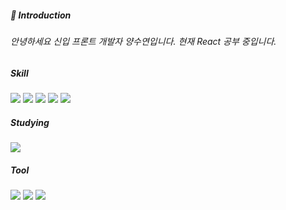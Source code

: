 ##### 👋 Introduction
###### 안녕하세요 신입 프론트 개발자 양수연입니다. 현재 React 공부 중입니다. 



##### Skill
<img src="https://img.shields.io/badge/JavaScript-F7DF1E?style=flat&logo=React&logoColor=white">
<img src="https://img.shields.io/badge/HTML5-E34F26?style=flat&logo=React&logoColor=white">
<img src="https://img.shields.io/badge/CSS3-1572B6?style=flat&logo=React&logoColor=white">
<img src="https://img.shields.io/badge/MySQL-4479A1?style=flat&logo=React&logoColor=white">
<img src="https://img.shields.io/badge/C++-00599C?style=flat&logo=React&logoColor=white">


##### Studying
<img src="https://img.shields.io/badge/React-61DAFB?style=flat&logo=React&logoColor=white">


##### Tool
<img src="https://img.shields.io/badge/VisualStudioCode-007ACC?style=flat&logo=React&logoColor=white">
<img src="https://img.shields.io/badge/VisualStudio-5C2D91?style=flat&logo=React&logoColor=white">
<img src="https://img.shields.io/badge/Git-F05032?style=flat&logo=React&logoColor=white">



<!--
**suyeony/suyeony** is a ✨ _special_ ✨ repository because its `README.md` (this file) appears on your GitHub profile.

Here are some ideas to get you started:

- 🔭 I’m currently working on ...
- 🌱 I’m currently learning ...
- 👯 I’m looking to collaborate on ...
- 🤔 I’m looking for help with ...
- 💬 Ask me about ...
- 📫 How to reach me: ...
- 😄 Pronouns: ...
- ⚡ Fun fact: ...
-->
